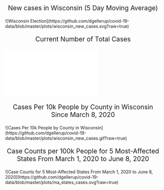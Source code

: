 <p style="font-size: 150%; text-align: center;">New cases in Wisconsin (5 Day Moving Average)</p>
![Wisconsin Election](https://github.com/dgellerup/covid-19-data/blob/master/plots/wisconsin_new_cases.svg?raw=true)

<p style="font-size: 150%; text-align: center;">Current Number of Total Cases</p>
<p>
  <iframe src="assets/img/wi_interactive.html"
    sandbox="allow-same-origin allow-scripts"
    scrolling="no"
    seamless="seamless"
    frameborder="0"
    marginwidth="0">
  </iframe>
</p>

<p style="font-size: 150%; text-align: center;">Cases Per 10k People by County in Wisconsin Since March 8, 2020</p>
![Cases Per 10k People by County in Wisconsin](https://github.com/dgellerup/covid-19-data/blob/master/plots/wisconsin_new_cases.gif?raw=true)

<p style="font-size: 150%; text-align: center;">Case Counts per 100k People for 5 Most-Affected States From March 1, 2020 to June 8, 2020</p>
![Case Counts for 5 Most-Affected States From March 1, 2020 to June 8, 2020](https://github.com/dgellerup/covid-19-data/blob/master/plots/ma_states_cases.svg?raw=true)
